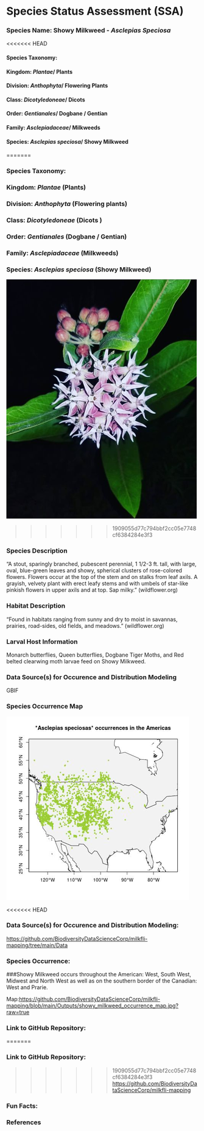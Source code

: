 # Species Status Assessment (SSA) 

### Species Name: Showy Milkweed - *Asclepias Speciosa*


<<<<<<< HEAD
#### Species Taxonomy:
#### Kingdom: *Plantae*/ Plants 
#### Division: *Anthophyta*/ Flowering Plants 
#### Class: *Dicotyledoneae*/ Dicots 
#### Order:  *Gentianales*/ Dogbane / Gentian
#### Family: *Asclepiadaceae*/ Milkweeds 
#### Species: *Asclepias speciosa*/ Showy Milkweed 
=======
### Species Taxonomy:
### Kingdom: *Plantae* (Plants) 
### Division: *Anthophyta* (Flowering plants)
### Class: *Dicotyledoneae* (Dicots )
### Order:  *Gentianales* (Dogbane / Gentian)
### Family: *Asclepiadaceae* (Milkweeds)
### Species: *Asclepias speciosa* (Showy Milkweed) 
![alt text](https://github.com/BiodiversityDataScienceCorp/milkfli-mapping/blob/main/Outputs/showy_milkweed_picture.jpeg?raw=true)
>>>>>>> 1909055d77c794bbf2cc05e7748cf6384284e3f3


### Species Description 
“A stout, sparingly branched, pubescent perennial, 1 1/2-3 ft. tall, with large, oval, blue-green leaves and showy, spherical clusters of rose-colored flowers. Flowers occur at the top of the stem and on stalks from leaf axils. A grayish, velvety plant with erect leafy stems and with umbels of star-like pinkish flowers in upper axils and at top. Sap milky.” (wildflower.org)

### Habitat Description
“Found in habitats ranging from sunny and dry to moist in savannas, prairies, road-sides, old fields, and meadows.” (wildflower.org) 

### Larval Host Information
Monarch butterflies, Queen butterflies, Dogbane Tiger Moths, and Red belted clearwing moth larvae feed on Showy Milkweed. 

### Data Source(s) for Occurence and Distribution Modeling
GBIF

### Species Occurrence Map
![alt text](https://github.com/BiodiversityDataScienceCorp/milkfli-mapping/blob/main/Outputs/showy_milkweed_occurrence_map.jpg?raw=true)

<<<<<<< HEAD
### Data Source(s) for Occurence and Distribution Modeling:
https://github.com/BiodiversityDataScienceCorp/milkfli-mapping/tree/main/Data


### Species Occurrence:
###Showy Milkweed occurs throughout the American: West, South West, Midwest and North West as well as on the southern border of the Canadian: West and Prarie. 

Map:https://github.com/BiodiversityDataScienceCorp/milkfli-mapping/blob/main/Outputs/showy_milkweed_occurrence_map.jpg?raw=true


### Link to GitHub Repository:
=======
### Link to GitHub Repository:

>>>>>>> 1909055d77c794bbf2cc05e7748cf6384284e3f3
https://github.com/BiodiversityDataScienceCorp/milkfli-mapping


### Fun Facts:


### References
